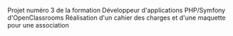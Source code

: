 Projet numéro 3 de la formation Développeur d'applications PHP/Symfony d'OpenClassrooms
Réalisation d'un cahier des charges et d'une maquette pour une association

